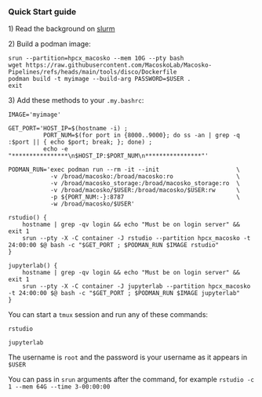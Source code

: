 ### Quick Start guide

1\) Read the background on [slurm](slurm.md)

2\) Build a podman image:

```
srun --partition=hpcx_macosko --mem 10G --pty bash
wget https://raw.githubusercontent.com/MacoskoLab/Macosko-Pipelines/refs/heads/main/tools/disco/Dockerfile
podman build -t myimage --build-arg PASSWORD=$USER .
exit
```

3\) Add these methods to your `.my.bashrc`:

```
IMAGE='myimage'

GET_PORT='HOST_IP=$(hostname -i) ; 
          PORT_NUM=$(for port in {8000..9000}; do ss -an | grep -q :$port || { echo $port; break; }; done) ; 
          echo -e "****************\n$HOST_IP:$PORT_NUM\n****************"'

PODMAN_RUN='exec podman run --rm -it --init                      \
            -v /broad/macosko:/broad/macosko:ro                  \
            -v /broad/macosko_storage:/broad/macosko_storage:ro  \
            -v /broad/macosko/$USER:/broad/macosko/$USER:rw      \
            -p ${PORT_NUM:-}:8787                                \
            -w /broad/macosko/$USER'        

rstudio() {
    hostname | grep -qv login && echo "Must be on login server" && exit 1
    srun --pty -X -C container -J rstudio --partition hpcx_macosko -t 24:00:00 $@ bash -c "$GET_PORT ; $PODMAN_RUN $IMAGE rstudio"
}

jupyterlab() {
    hostname | grep -qv login && echo "Must be on login server" && exit 1
    srun --pty -X -C container -J jupyterlab --partition hpcx_macosko -t 24:00:00 $@ bash -c "$GET_PORT ; $PODMAN_RUN $IMAGE jupyterlab"
}

```

You can start a `tmux` session and run any of these commands:

```rstudio```

```jupyterlab```

The username is `root` and the password is your username as it appears in `$USER`

You can pass in `srun` arguments after the command, for example `rstudio -c 1 --mem 64G --time 3-00:00:00`
